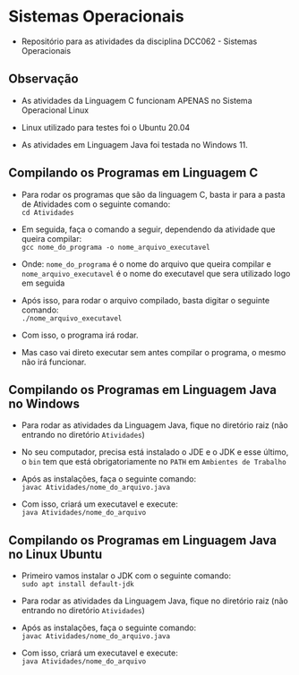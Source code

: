 # Sistemas Operacionais

* Repositório para as atividades da disciplina DCC062 - Sistemas Operacionais <br>

## Observação

* As atividades da Linguagem C funcionam APENAS no Sistema Operacional Linux <br>

* Linux utilizado para testes foi o Ubuntu 20.04 <br>

* As atividades em Linguagem Java foi testada no Windows 11. 

## Compilando os Programas em Linguagem C

* Para rodar os programas que são da linguagem C, basta ir para a pasta de Atividades com o seguinte comando: <br>
`cd Atividades`  <br>

* Em seguida, faça o comando a seguir, dependendo da atividade que queira compilar: <br>
`gcc nome_do_programa -o nome_arquivo_executavel` <br>

* Onde: `nome_do_programa` é o nome do arquivo que queira compilar e `nome_arquivo_executavel` é o nome do executavel que sera utilizado logo em seguida <br>

* Após isso, para rodar o arquivo compilado, basta digitar o seguinte comando: <br>
`./nome_arquivo_executavel`

* Com isso, o programa irá rodar. <br>

* Mas caso vai direto executar sem antes compilar o programa, o mesmo não irá funcionar.

## Compilando os Programas em Linguagem Java no Windows

* Para rodar as atividades da Linguagem Java, fique no diretório raiz (não entrando no diretório `Atividades`) <br>

* No seu computador, precisa está instalado o JDE e o JDK e esse último, o `bin` tem que está obrigatoriamente no `PATH` em `Ambientes de Trabalho` <br>

* Após as instalações, faça o seguinte comando: <br>
`javac Atividades/nome_do_arquivo.java` <br>

* Com isso, criará um executavel e execute: <br>
`java Atividades/nome_do_arquivo`

## Compilando os Programas em Linguagem Java no Linux Ubuntu
* Primeiro vamos instalar o JDK com o seguinte comando: <br>
`sudo apt install default-jdk` <br>

* Para rodar as atividades da Linguagem Java, fique no diretório raiz (não entrando no diretório `Atividades`) <br>

* Após as instalações, faça o seguinte comando: <br>
`javac Atividades/nome_do_arquivo.java` <br>

* Com isso, criará um executavel e execute: <br>
`java Atividades/nome_do_arquivo`